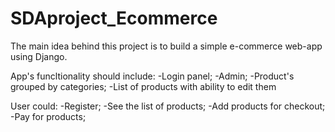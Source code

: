 # SDAproject_Ecommerce


The main idea behind this project is to build a simple e-commerce web-app using Django.

App's funcltionality should include: 
-Login panel;
-Admin;
-Product's grouped by categories;
-List of products with ability to edit them

User could:
-Register;
-See the list of products;
-Add products for checkout;
-Pay for products;
